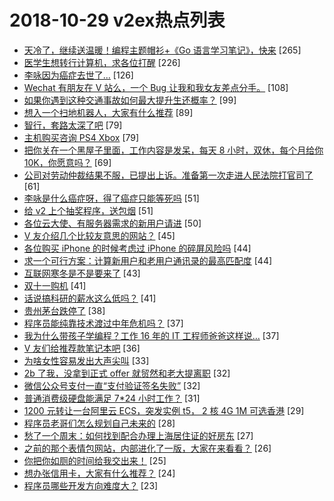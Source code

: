 # 2018-10-29 v2ex热点列表

+ [天冷了，继续送温暖！编程主题帽衫+《Go 语言学习笔记》，快来](https://www.v2ex.com/t/502262#reply265) [265]
+ [医学生想转行计算机，求各位打醒](https://www.v2ex.com/t/502144#reply226) [226]
+ [李咏因为癌症去世了...](https://www.v2ex.com/t/502051#reply126) [126]
+ [Wechat 有朋友在 V 站么，一个 Bug 让我和我女友差点分手。](https://www.v2ex.com/t/502032#reply108) [108]
+ [如果你遇到这种交通事故如何最大提升生还概率？](https://www.v2ex.com/t/502034#reply99) [99]
+ [想入一个扫地机器人，大家有什么推荐](https://www.v2ex.com/t/502033#reply89) [89]
+ [智行，套路太深了吧](https://www.v2ex.com/t/502050#reply79) [79]
+ [主机购买咨询 PS4 Xbox](https://www.v2ex.com/t/502169#reply79) [79]
+ [把你关在一个黑屋子里面，工作内容是发呆，每天 8 小时，双休，每个月给你 10K，你愿意吗？](https://www.v2ex.com/t/502267#reply69) [69]
+ [公司对劳动仲裁结果不服，已提出上诉。准备第一次走进人民法院打官司了](https://www.v2ex.com/t/502129#reply61) [61]
+ [李咏是什么癌症呀，得了癌症只能等死吗](https://www.v2ex.com/t/502158#reply51) [51]
+ [给 v2 上个抽奖程序，送包烟](https://www.v2ex.com/t/502203#reply51) [51]
+ [各位云大使、有服务器需求的新用户请进](https://www.v2ex.com/t/502037#reply50) [50]
+ [V 友介绍几个比较友意思的网站？](https://www.v2ex.com/t/502079#reply45) [45]
+ [各位购买 iPhone 的时候考虑过 iPhone 的碎屏风险吗](https://www.v2ex.com/t/502094#reply44) [44]
+ [求一个可行方案：计算新用户和老用户通讯录的最高匹配度](https://www.v2ex.com/t/502123#reply44) [44]
+ [互联网寒冬是不是要来了](https://www.v2ex.com/t/502194#reply43) [43]
+ [双十一购机](https://www.v2ex.com/t/502023#reply41) [41]
+ [话说搞科研的薪水这么低吗？](https://www.v2ex.com/t/502132#reply41) [41]
+ [贵州茅台跌停了](https://www.v2ex.com/t/502090#reply38) [38]
+ [程序员能纯靠技术渡过中年危机吗？](https://www.v2ex.com/t/502038#reply37) [37]
+ [我为什么带孩子学编程？工作 16 年的 IT 工程师爸爸这样说…](https://www.v2ex.com/t/502048#reply37) [37]
+ [V 友们给推荐款笔记本吧](https://www.v2ex.com/t/502216#reply36) [36]
+ [为啥女性容易发出大声尖叫](https://www.v2ex.com/t/502228#reply33) [33]
+ [2b 了我，没拿到正式 offer 就贸然和老大提离职](https://www.v2ex.com/t/502108#reply32) [32]
+ [微信公众号支付一直“支付验证签名失败”](https://www.v2ex.com/t/502125#reply32) [32]
+ [普通消费级硬盘能满足 7*24 小时工作？](https://www.v2ex.com/t/502088#reply31) [31]
+ [1200 元转让一台阿里云 ECS，突发实例 t5， 2 核 4G 1M 可选香港](https://www.v2ex.com/t/502024#reply29) [29]
+ [程序员老哥们怎么规划自己未来的](https://www.v2ex.com/t/502076#reply28) [28]
+ [愁了一个周末：如何找到配合办理上海居住证的好房东](https://www.v2ex.com/t/502049#reply27) [27]
+ [之前的那个表情包网站，内部进化了一版，大家在来看看？](https://www.v2ex.com/t/502060#reply26) [26]
+ [你把你如厕的时间给我交出来！](https://www.v2ex.com/t/502044#reply25) [25]
+ [想办张信用卡，大家有什么推荐？](https://www.v2ex.com/t/502258#reply24) [24]
+ [程序员哪些开发方向难度大？](https://www.v2ex.com/t/502042#reply23) [23]

